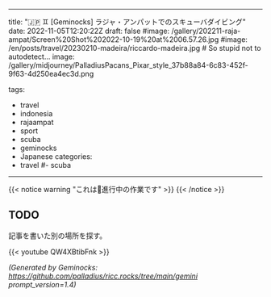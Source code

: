 <!-- Generated by Geminock vVER . cache_key='0a1091e0349af123a464233129bf22b0674da35e3d73bbb2d4e8166f0254124a-jp.yaml' --> 
---
title: "🇯🇵 ♊ [Geminocks] ラジャ・アンパットでのスキューバダイビング"
date: 2022-11-05T12:20:22Z
draft: false
#image: /gallery/202211-raja-ampat/Screen%20Shot%202022-10-19%20at%2006.57.26.jpg
#image: /en/posts/travel/20230210-madeira/riccardo-madeira.jpg # So stupid not to autodetect...
image: /gallery/midjourney/PalladiusPacans_Pixar_style_37b88a84-6c83-452f-9f63-4d250ea4ec3d.png

tags: 
- travel
- indonesia
- rajaampat
- sport
- scuba
- geminocks
- Japanese
categories:
- travel
#- scuba
---

{{< notice warning "これは🚧進行中の作業です" >}}
{{< /notice >}}

## TODO

記事を書いた別の場所を探す。

{{< youtube QW4XBtibFnk >}}


*(Generated by Geminocks: https://github.com/palladius/ricc.rocks/tree/main/gemini prompt_version=1.4)*